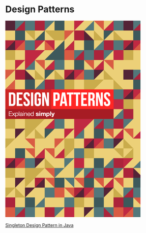 # Design Patterns

![Alt text](/img/DesignPatterns.png "Optional Title")

[Singleton Design Pattern in Java](https://github.com/jesusmtzarvizu/Cracking_The_Code_Interview/tree/master/Chapter1)
